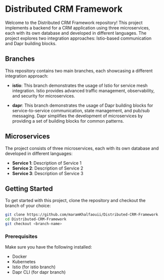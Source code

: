 
# Distributed CRM Framework

Welcome to the Distributed CRM Framework repository! This project implements a backend for a CRM application using three microservices, each with its own database and developed in different languages. The project explores two integration approaches: Istio-based communication and Dapr building blocks.

## Branches

This repository contains two main branches, each showcasing a different integration approach:

- **istio**: This branch demonstrates the usage of Istio for service mesh integration. Istio provides advanced traffic management, observability, and security for microservices.

- **dapr**: This branch demonstrates the usage of Dapr building blocks for service-to-service communication, state management, and pub/sub messaging. Dapr simplifies the development of microservices by providing a set of building blocks for common patterns.

## Microservices

The project consists of three microservices, each with its own database and developed in different languages:

- **Service 1**: Description of Service 1
- **Service 2**: Description of Service 2
- **Service 3**: Description of Service 3

## Getting Started

To get started with this project, clone the repository and checkout the branch of your choice:

```bash
git clone https://github.com/maramKhalfaouii/Distributed-CRM-Framework.git
cd Distributed-CRM-Framework
git checkout <branch-name>
```

### Prerequisites

Make sure you have the following installed:

- Docker
- Kubernetes
- Istio (for istio branch)
- Dapr CLI (for dapr branch)





